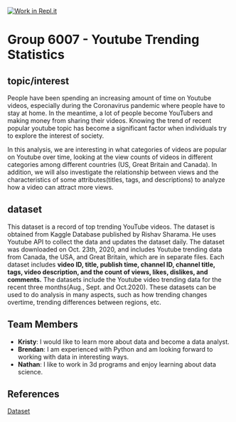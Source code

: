 [![Work in Repl.it](https://classroom.github.com/assets/work-in-replit-14baed9a392b3a25080506f3b7b6d57f295ec2978f6f33ec97e36a161684cbe9.svg)](https://classroom.github.com/online_ide?assignment_repo_id=312468&assignment_repo_type=GroupAssignmentRepo)
# **Group 6007 - Youtube Trending Statistics**


## topic/interest

People have been spending an increasing amount of time on Youtube videos, especially during the Coronavirus pandemic where people have to stay at home. In the meantime, a lot of people become YouTubers and making money from sharing their videos. Knowing the trend of recent popular youtube topic has become a significant factor when individuals try to explore the interest of society.  

In this analysis, we are interesting in what categories of videos are popular on Youtube over time, looking at the view counts of videos in different categories among different countries (US, Great Britain and Canada). In addition, we will also investigate the relationship between views and the characteristics of some attributes(titles, tags, and descriptions) to analyze how a video can attract more views.

## dataset

This dataset is a record of top trending YouTube videos. The dataset is obtained from Kaggle Database published by Rishav Sharama. He uses Youtube API to collect the data and updates the dataset daily. The dataset was downloaded on Oct. 23th, 2020, and includes Youtube trending data from Canada, the USA, and Great Britain, which are in separate files. Each dataset includes **video ID, title, publish time, channel ID, channel title, tags, video description, and the count of views, likes, dislikes, and comments.** The datasets include the Youtube video trending data for the recent three months(Aug., Sept. and Oct.2020). These datasets can be used to do analysis in many aspects, such as how trending changes overtime, trending differences between regions, etc. 

## Team Members

- **Kristy**: I would like to learn more about data and become a data analyst.
- **Brendan**: I am experienced with Python and am looking forward to working with data in interesting ways.
- **Nathan**: I like to work in 3d programs and enjoy learning about data science.

## References

[Dataset](https://www.kaggle.com/rsrishav/youtube-trending-video-dataset)